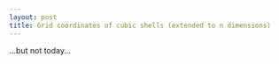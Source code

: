 ```yaml
---
layout: post
title: Grid coordinates of cubic shells (extended to n dimensions)
---
```


...but not today...